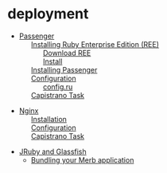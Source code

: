 # deployment

 <ul class='toc'><li><a href='/it/deployment/passenger'>Passenger</a><ul style='list-style: none;'><li><a href='/it/deployment/passenger#installing_ruby_enterprise_edition_ree'>Installing Ruby Enterprise Edition (REE)</a><ul style='list-style: none;'><li><a href='/it/deployment/passenger#download_ree'>Download REE</a></li><li><a href='/it/deployment/passenger#install'>Install</a></li></ul></li><li><a href='/it/deployment/passenger#installing_passenger'>Installing Passenger</a></li><li><a href='/it/deployment/passenger#configuration'>Configuration</a><ul style='list-style: none;'><li><a href='/it/deployment/passenger#configru'>config.ru</a></li></ul></li><li><a href='/it/deployment/passenger#capistrano_task'>Capistrano Task</a></li></ul></li></ul>

<ul class='toc'><li><a href='/it/deployment/nginx'>Nginx</a><ul style='list-style: none;'><li><a href='/it/deployment/nginx#installation'>Installation</a></li><li><a href='/it/deployment/nginx#configuration'>Configuration</a></li><li><a href='/it/deployment/nginx#capistrano_task'>Capistrano Task</a></li></ul></li></ul>

<ul class='toc'><li><a href='/it/deployment/jruby'>JRuby and Glassfish</a><ul style='list-style: none;'/></li></ul>

<ul class='toc'><li><a href='/it/deployment/bundle'>Bundling your Merb application</a><ul style='list-style: none;'/></li></ul> 